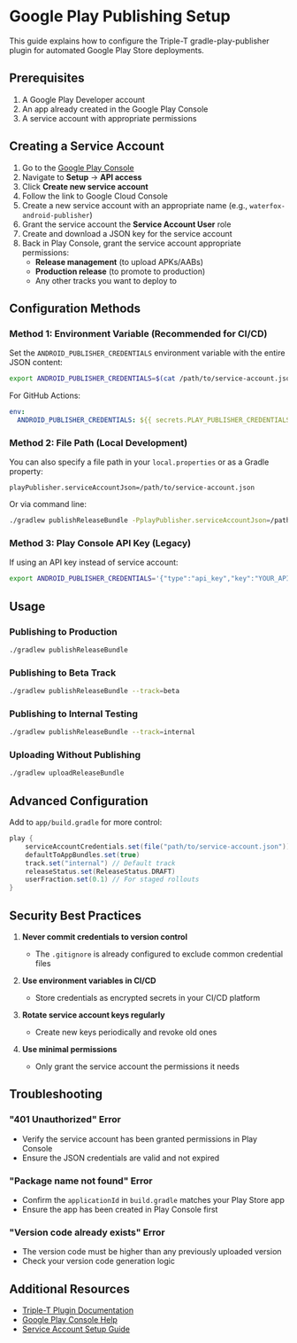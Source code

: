 # Google Play Publishing Setup

This guide explains how to configure the Triple-T gradle-play-publisher plugin for automated Google Play Store deployments.

## Prerequisites

1. A Google Play Developer account
2. An app already created in the Google Play Console
3. A service account with appropriate permissions

## Creating a Service Account

1. Go to the [Google Play Console](https://play.google.com/console)
2. Navigate to **Setup** → **API access**
3. Click **Create new service account**
4. Follow the link to Google Cloud Console
5. Create a new service account with an appropriate name (e.g., `waterfox-android-publisher`)
6. Grant the service account the **Service Account User** role
7. Create and download a JSON key for the service account
8. Back in Play Console, grant the service account appropriate permissions:
   - **Release management** (to upload APKs/AABs)
   - **Production release** (to promote to production)
   - Any other tracks you want to deploy to

## Configuration Methods

### Method 1: Environment Variable (Recommended for CI/CD)

Set the `ANDROID_PUBLISHER_CREDENTIALS` environment variable with the entire JSON content:

```bash
export ANDROID_PUBLISHER_CREDENTIALS=$(cat /path/to/service-account.json)
```

For GitHub Actions:
```yaml
env:
  ANDROID_PUBLISHER_CREDENTIALS: ${{ secrets.PLAY_PUBLISHER_CREDENTIALS }}
```

### Method 2: File Path (Local Development)

You can also specify a file path in your `local.properties` or as a Gradle property:

```properties
playPublisher.serviceAccountJson=/path/to/service-account.json
```

Or via command line:
```bash
./gradlew publishReleaseBundle -PplayPublisher.serviceAccountJson=/path/to/service-account.json
```

### Method 3: Play Console API Key (Legacy)

If using an API key instead of service account:
```bash
export ANDROID_PUBLISHER_CREDENTIALS='{"type":"api_key","key":"YOUR_API_KEY"}'
```

## Usage

### Publishing to Production
```bash
./gradlew publishReleaseBundle
```

### Publishing to Beta Track
```bash
./gradlew publishReleaseBundle --track=beta
```

### Publishing to Internal Testing
```bash
./gradlew publishReleaseBundle --track=internal
```

### Uploading Without Publishing
```bash
./gradlew uploadReleaseBundle
```

## Advanced Configuration

Add to `app/build.gradle` for more control:

```gradle
play {
    serviceAccountCredentials.set(file("path/to/service-account.json"))
    defaultToAppBundles.set(true)
    track.set("internal") // Default track
    releaseStatus.set(ReleaseStatus.DRAFT)
    userFraction.set(0.1) // For staged rollouts
}
```

## Security Best Practices

1. **Never commit credentials to version control**
   - The `.gitignore` is already configured to exclude common credential files
   
2. **Use environment variables in CI/CD**
   - Store credentials as encrypted secrets in your CI/CD platform
   
3. **Rotate service account keys regularly**
   - Create new keys periodically and revoke old ones
   
4. **Use minimal permissions**
   - Only grant the service account the permissions it needs

## Troubleshooting

### "401 Unauthorized" Error
- Verify the service account has been granted permissions in Play Console
- Ensure the JSON credentials are valid and not expired

### "Package name not found" Error
- Confirm the `applicationId` in `build.gradle` matches your Play Store app
- Ensure the app has been created in Play Console first

### "Version code already exists" Error
- The version code must be higher than any previously uploaded version
- Check your version code generation logic

## Additional Resources

- [Triple-T Plugin Documentation](https://github.com/Triple-T/gradle-play-publisher)
- [Google Play Console Help](https://support.google.com/googleplay/android-developer/answer/7159011)
- [Service Account Setup Guide](https://developers.google.com/android-publisher/getting_started#service-account)